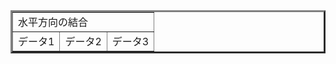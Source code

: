 <table border="3">
<tr>
<td colspan="3">水平方向の結合</td>
</tr>
<tr>
<td>データ1</td>
<td>データ2</td>
<td>データ3</td>
</tr>
</table>
